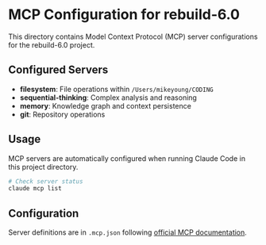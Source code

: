 # MCP Configuration for rebuild-6.0

This directory contains Model Context Protocol (MCP) server configurations for the rebuild-6.0 project.

## Configured Servers

- **filesystem**: File operations within `/Users/mikeyoung/CODING`
- **sequential-thinking**: Complex analysis and reasoning
- **memory**: Knowledge graph and context persistence  
- **git**: Repository operations

## Usage

MCP servers are automatically configured when running Claude Code in this project directory.

```bash
# Check server status
claude mcp list
```

## Configuration

Server definitions are in `.mcp.json` following [official MCP documentation](https://docs.anthropic.com/en/docs/claude-code/mcp).